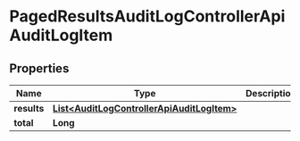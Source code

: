 

# PagedResultsAuditLogControllerApiAuditLogItem


## Properties

| Name | Type | Description | Notes |
|------------ | ------------- | ------------- | -------------|
|**results** | [**List&lt;AuditLogControllerApiAuditLogItem&gt;**](AuditLogControllerApiAuditLogItem.md) |  |  |
|**total** | **Long** |  |  |




